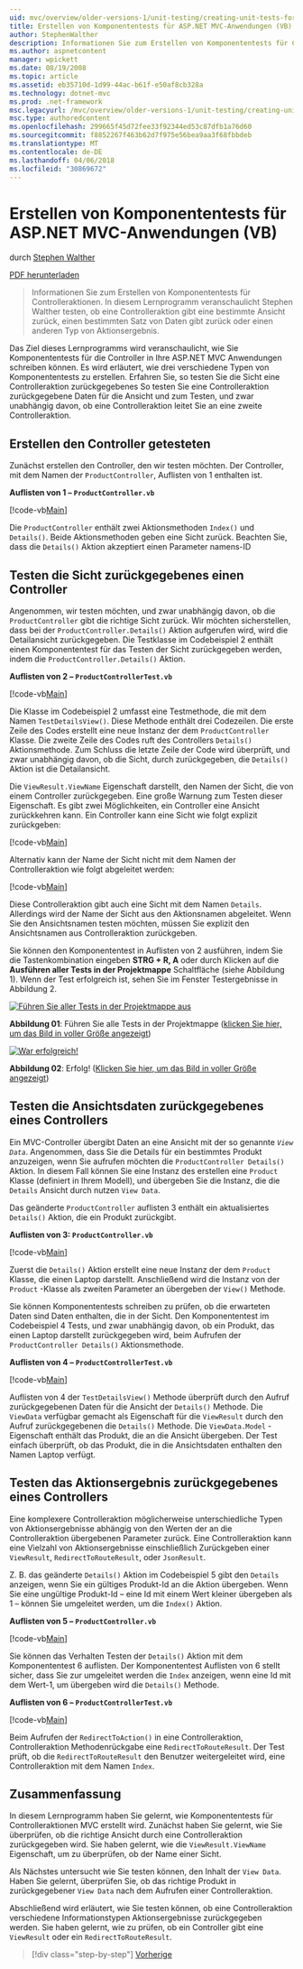 ```yaml
---
uid: mvc/overview/older-versions-1/unit-testing/creating-unit-tests-for-asp-net-mvc-applications-vb
title: Erstellen von Komponententests für ASP.NET MVC-Anwendungen (VB) | Microsoft Docs
author: StephenWalther
description: Informationen Sie zum Erstellen von Komponententests für Controlleraktionen. In diesem Lernprogramm veranschaulicht das Stephen Walther zu prüfen, ob eine Controlleraktion eine geben gibt...
ms.author: aspnetcontent
manager: wpickett
ms.date: 08/19/2008
ms.topic: article
ms.assetid: eb35710d-1d99-44ac-b61f-e50af8cb328a
ms.technology: dotnet-mvc
ms.prod: .net-framework
msc.legacyurl: /mvc/overview/older-versions-1/unit-testing/creating-unit-tests-for-asp-net-mvc-applications-vb
msc.type: authoredcontent
ms.openlocfilehash: 299665f45d72fee33f92344ed53c87dfb1a76d60
ms.sourcegitcommit: f8852267f463b62d7f975e56bea9aa3f68fbbdeb
ms.translationtype: MT
ms.contentlocale: de-DE
ms.lasthandoff: 04/06/2018
ms.locfileid: "30869672"
---
```

<a name="creating-unit-tests-for-aspnet-mvc-applications-vb"></a>Erstellen von Komponententests für ASP.NET MVC-Anwendungen (VB)
====================
durch [Stephen Walther](https://github.com/StephenWalther)

[PDF herunterladen](http://download.microsoft.com/download/8/4/8/84843d8d-1575-426c-bcb5-9d0c42e51416/ASPNET_MVC_Tutorial_07_VB.pdf)

> Informationen Sie zum Erstellen von Komponententests für Controlleraktionen. In diesem Lernprogramm veranschaulicht Stephen Walther testen, ob eine Controlleraktion gibt eine bestimmte Ansicht zurück, einen bestimmten Satz von Daten gibt zurück oder einen anderen Typ von Aktionsergebnis.


Das Ziel dieses Lernprogramms wird veranschaulicht, wie Sie Komponententests für die Controller in Ihre ASP.NET MVC Anwendungen schreiben können. Es wird erläutert, wie drei verschiedene Typen von Komponententests zu erstellen. Erfahren Sie, so testen Sie die Sicht eine Controlleraktion zurückgegebenes So testen Sie eine Controlleraktion zurückgegebene Daten für die Ansicht und zum Testen, und zwar unabhängig davon, ob eine Controlleraktion leitet Sie an eine zweite Controlleraktion.

## <a name="creating-the-controller-under-test"></a>Erstellen den Controller getesteten

Zunächst erstellen den Controller, den wir testen möchten. Der Controller, mit dem Namen der `ProductController`, Auflisten von 1 enthalten ist.

**Auflisten von 1 – `ProductController.vb`**

[!code-vb[Main](creating-unit-tests-for-asp-net-mvc-applications-vb/samples/sample1.vb)]

Die `ProductController` enthält zwei Aktionsmethoden `Index()` und `Details()`. Beide Aktionsmethoden geben eine Sicht zurück. Beachten Sie, dass die `Details()` Aktion akzeptiert einen Parameter namens-ID

## <a name="testing-the-view-returned-by-a-controller"></a>Testen die Sicht zurückgegebenes einen Controller

Angenommen, wir testen möchten, und zwar unabhängig davon, ob die `ProductController` gibt die richtige Sicht zurück. Wir möchten sicherstellen, dass bei der `ProductController.Details()` Aktion aufgerufen wird, wird die Detailansicht zurückgegeben. Die Testklasse im Codebeispiel 2 enthält einen Komponententest für das Testen der Sicht zurückgegeben werden, indem die `ProductController.Details()` Aktion.

**Auflisten von 2 – `ProductControllerTest.vb`**

[!code-vb[Main](creating-unit-tests-for-asp-net-mvc-applications-vb/samples/sample2.vb)]

Die Klasse im Codebeispiel 2 umfasst eine Testmethode, die mit dem Namen `TestDetailsView()`. Diese Methode enthält drei Codezeilen. Die erste Zeile des Codes erstellt eine neue Instanz der dem `ProductController` Klasse. Die zweite Zeile des Codes ruft des Controllers `Details()` Aktionsmethode. Zum Schluss die letzte Zeile der Code wird überprüft, und zwar unabhängig davon, ob die Sicht, durch zurückgegeben, die `Details()` Aktion ist die Detailansicht.

Die `ViewResult.ViewName` Eigenschaft darstellt, den Namen der Sicht, die von einem Controller zurückgegeben. Eine große Warnung zum Testen dieser Eigenschaft. Es gibt zwei Möglichkeiten, ein Controller eine Ansicht zurückkehren kann. Ein Controller kann eine Sicht wie folgt explizit zurückgeben:

[!code-vb[Main](creating-unit-tests-for-asp-net-mvc-applications-vb/samples/sample3.vb)]

Alternativ kann der Name der Sicht nicht mit dem Namen der Controlleraktion wie folgt abgeleitet werden:

[!code-vb[Main](creating-unit-tests-for-asp-net-mvc-applications-vb/samples/sample4.vb)]

Diese Controlleraktion gibt auch eine Sicht mit dem Namen `Details`. Allerdings wird der Name der Sicht aus den Aktionsnamen abgeleitet. Wenn Sie den Ansichtsnamen testen möchten, müssen Sie explizit den Ansichtsnamen aus Controlleraktion zurückgeben.

Sie können den Komponententest in Auflisten von 2 ausführen, indem Sie die Tastenkombination eingeben **STRG + R, A** oder durch Klicken auf die **Ausführen aller Tests in der Projektmappe** Schaltfläche (siehe Abbildung 1). Wenn der Test erfolgreich ist, sehen Sie im Fenster Testergebnisse in Abbildung 2.


[![Führen Sie aller Tests in der Projektmappe aus](creating-unit-tests-for-asp-net-mvc-applications-vb/_static/image2.png)](creating-unit-tests-for-asp-net-mvc-applications-vb/_static/image1.png)

**Abbildung 01**: Führen Sie alle Tests in der Projektmappe ([klicken Sie hier, um das Bild in voller Größe angezeigt](creating-unit-tests-for-asp-net-mvc-applications-vb/_static/image3.png))


[![War erfolgreich!](creating-unit-tests-for-asp-net-mvc-applications-vb/_static/image5.png)](creating-unit-tests-for-asp-net-mvc-applications-vb/_static/image4.png)

**Abbildung 02**: Erfolg! ([Klicken Sie hier, um das Bild in voller Größe angezeigt](creating-unit-tests-for-asp-net-mvc-applications-vb/_static/image6.png))


## <a name="testing-the-view-data-returned-by-a-controller"></a>Testen die Ansichtsdaten zurückgegebenes eines Controllers

Ein MVC-Controller übergibt Daten an eine Ansicht mit der so genannte *`View Data`*. Angenommen, dass Sie die Details für ein bestimmtes Produkt anzuzeigen, wenn Sie aufrufen möchten die `ProductController Details()` Aktion. In diesem Fall können Sie eine Instanz des erstellen eine `Product` Klasse (definiert in Ihrem Modell), und übergeben Sie die Instanz, die die `Details` Ansicht durch nutzen `View Data`.

Das geänderte `ProductController` auflisten 3 enthält ein aktualisiertes `Details()` Aktion, die ein Produkt zurückgibt.

**Auflisten von 3: `ProductController.vb`**

[!code-vb[Main](creating-unit-tests-for-asp-net-mvc-applications-vb/samples/sample5.vb)]

Zuerst die `Details()` Aktion erstellt eine neue Instanz der dem `Product` Klasse, die einen Laptop darstellt. Anschließend wird die Instanz von der `Product` -Klasse als zweiten Parameter an übergeben der `View()` Methode.

Sie können Komponententests schreiben zu prüfen, ob die erwarteten Daten sind Daten enthalten, die in der Sicht. Den Komponententest im Codebeispiel 4 Tests, und zwar unabhängig davon, ob ein Produkt, das einen Laptop darstellt zurückgegeben wird, beim Aufrufen der `ProductController Details()` Aktionsmethode.

**Auflisten von 4 – `ProductControllerTest.vb`**

[!code-vb[Main](creating-unit-tests-for-asp-net-mvc-applications-vb/samples/sample6.vb)]

Auflisten von 4 der `TestDetailsView()` Methode überprüft durch den Aufruf zurückgegebenen Daten für die Ansicht der `Details()` Methode. Die `ViewData` verfügbar gemacht als Eigenschaft für die `ViewResult` durch den Aufruf zurückgegebenen die `Details()` Methode. Die `ViewData.Model` -Eigenschaft enthält das Produkt, die an die Ansicht übergeben. Der Test einfach überprüft, ob das Produkt, die in die Ansichtsdaten enthalten den Namen Laptop verfügt.

## <a name="testing-the-action-result-returned-by-a-controller"></a>Testen das Aktionsergebnis zurückgegebenes eines Controllers

Eine komplexere Controlleraktion möglicherweise unterschiedliche Typen von Aktionsergebnisse abhängig von den Werten der an die Controlleraktion übergebenen Parameter zurück. Eine Controlleraktion kann eine Vielzahl von Aktionsergebnisse einschließlich Zurückgeben einer `ViewResult`, `RedirectToRouteResult`, oder `JsonResult`.

Z. B. das geänderte `Details()` Aktion im Codebeispiel 5 gibt den `Details` anzeigen, wenn Sie ein gültiges Produkt-Id an die Aktion übergeben. Wenn Sie eine ungültige Produkt-Id – eine Id mit einem Wert kleiner übergeben als 1 – können Sie umgeleitet werden, um die `Index()` Aktion.

**Auflisten von 5 – `ProductController.vb`**

[!code-vb[Main](creating-unit-tests-for-asp-net-mvc-applications-vb/samples/sample7.vb)]

Sie können das Verhalten Testen der `Details()` Aktion mit dem Komponententest 6 auflisten. Der Komponententest Auflisten von 6 stellt sicher, dass Sie zur umgeleitet werden die `Index` anzeigen, wenn eine Id mit dem Wert-1, um übergeben wird die `Details()` Methode.

**Auflisten von 6 – `ProductControllerTest.vb`**

[!code-vb[Main](creating-unit-tests-for-asp-net-mvc-applications-vb/samples/sample8.vb)]

Beim Aufrufen der `RedirectToAction()` in eine Controlleraktion, Controlleraktion Methodenrückgabe eine `RedirectToRouteResult`. Der Test prüft, ob die `RedirectToRouteResult` den Benutzer weitergeleitet wird, eine Controlleraktion mit dem Namen `Index`.

## <a name="summary"></a>Zusammenfassung

In diesem Lernprogramm haben Sie gelernt, wie Komponententests für Controlleraktionen MVC erstellt wird. Zunächst haben Sie gelernt, wie Sie überprüfen, ob die richtige Ansicht durch eine Controlleraktion zurückgegeben wird. Sie haben gelernt, wie die `ViewResult.ViewName` Eigenschaft, um zu überprüfen, ob der Name einer Sicht.

Als Nächstes untersucht wie Sie testen können, den Inhalt der `View Data`. Haben Sie gelernt, überprüfen Sie, ob das richtige Produkt in zurückgegebener `View Data` nach dem Aufrufen einer Controlleraktion.

Abschließend wird erläutert, wie Sie testen können, ob eine Controlleraktion verschiedene Informationstypen Aktionsergebnisse zurückgegeben werden. Sie haben gelernt, wie zu prüfen, ob ein Controller gibt eine `ViewResult` oder ein `RedirectToRouteResult`.

> [!div class="step-by-step"]
> [Vorherige](creating-unit-tests-for-asp-net-mvc-applications-cs.md)
